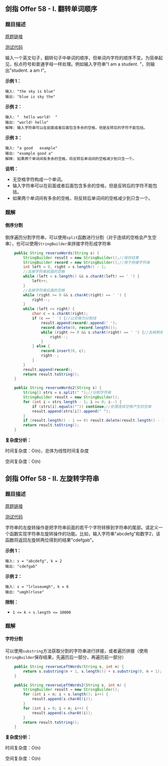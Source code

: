 ## 剑指 Offer 58 - I. 翻转单词顺序

### 题目描述

[原题链接](https://leetcode.cn/problems/fan-zhuan-dan-ci-shun-xu-lcof/description/?favorite=xb9nqhhg)

[测试代码](https://github.com/dar02kon/LeetCode/blob/master/src/com/dar/leetcode/the_sword_refers_to_offer/FlipWordOrder.java)

输入一个英文句子，翻转句子中单词的顺序，但单词内字符的顺序不变。为简单起见，标点符号和普通字母一样处理。例如输入字符串"I am a student. "，则输出"student. a am I"。

 

**示例 1：**

```
输入: "the sky is blue"
输出: "blue is sky the"
```

**示例 2：**

```
输入: "  hello world!  "
输出: "world! hello"
解释: 输入字符串可以在前面或者后面包含多余的空格，但是反转后的字符不能包括。
```

**示例 3：**

```
输入: "a good   example"
输出: "example good a"
解释: 如果两个单词间有多余的空格，将反转后单词间的空格减少到只含一个。
```

 

**说明：**

- 无空格字符构成一个单词。
- 输入字符串可以在前面或者后面包含多余的空格，但是反转后的字符不能包括。
- 如果两个单词间有多余的空格，将反转后单词间的空格减少到只含一个。

### 题解

#### 倒序分割

倒序遍历分割字符串，可以使用`split`函数进行分割（对于连续的空格会产生空串），也可以使用`StringBuilder`来拼接字符形成字符串

```java
    public String reverseWords(String s) {
        StringBuilder result = new StringBuilder();//保存结果
        StringBuilder record = new StringBuilder();//用于拼接字符串
        int left = 0, right = s.length() - 1;
        //去掉字符串前面的空格
        while (left < s.length() && s.charAt(left) == ' ') {
            left++;
        }
        //去掉字符串后面的空格
        while (right >= 0 && s.charAt(right) == ' ') {
            right--;
        }
        while (left <= right) {
            char c = s.charAt(right);
            if (c == ' ') {//以空格为分割线
                result.append(record).append(' ');
                record.delete(0, record.length());
                while (right >= 0 && s.charAt(right) == ' ') {//去掉剩余空格
                    right--;
                }
            } else {
                record.insert(0, c);
                right--;
            }
        }
        result.append(record);
        return result.toString();
    }
```

```java
    public String reverseWords2(String s) {
        String[] strs = s.split(" ");//分割字符串
        StringBuilder result = new StringBuilder();
        for (int i = strs.length - 1; i >= 0; i--) {
            if (strs[i].equals("")) continue;//处理连续空格产生的空串
            result.append(strs[i]).append(" ");
        }
        if (result.length() - 1 >= 0) result.delete(result.length() - 1, result.length());//去掉末尾空格
        return result.toString();
    }
```

**复杂度分析：**

时间复杂度：O(n)，总体为线性时间复杂度

空间复杂度：O(n)

## 剑指 Offer 58 - II. 左旋转字符串

### 题目描述

[原题链接](https://leetcode.cn/problems/zuo-xuan-zhuan-zi-fu-chuan-lcof/description/?favorite=xb9nqhhg)

[测试代码](https://github.com/dar02kon/LeetCode/blob/master/src/com/dar/leetcode/the_sword_refers_to_offer/LeftRotatedString.java)

字符串的左旋转操作是把字符串前面的若干个字符转移到字符串的尾部。请定义一个函数实现字符串左旋转操作的功能。比如，输入字符串"abcdefg"和数字2，该函数将返回左旋转两位得到的结果"cdefgab"。

 

**示例 1：**

```
输入: s = "abcdefg", k = 2
输出: "cdefgab"
```

**示例 2：**

```
输入: s = "lrloseumgh", k = 6
输出: "umghlrlose"
```

 

**限制：**

- `1 <= k < s.length <= 10000`

### 题解

#### 字符分割

可以使用`substring`方法获取分割的字符串进行拼接，或者遍历拼接（使用`StringBuilder`保存结果，先遍历后一部分，再遍历前一部分）

```java
    public String reverseLeftWords(String s, int n) {
        return s.substring(n + 1, s.length()) + s.substring(0, n + 1);
    }
```

```java
    public String reverseLeftWords2(String s, int n) {
        StringBuilder result = new StringBuilder();
        for (int i = n; i < s.length(); i++) {
            result.append(s.charAt(i));
        }
        for (int i = 0; i < n; i++) {
            result.append(s.charAt(i));
        }
        return result.toString();
    }
```

**复杂度分析：**

时间复杂度：O(n)

空间复杂度：O(n)
